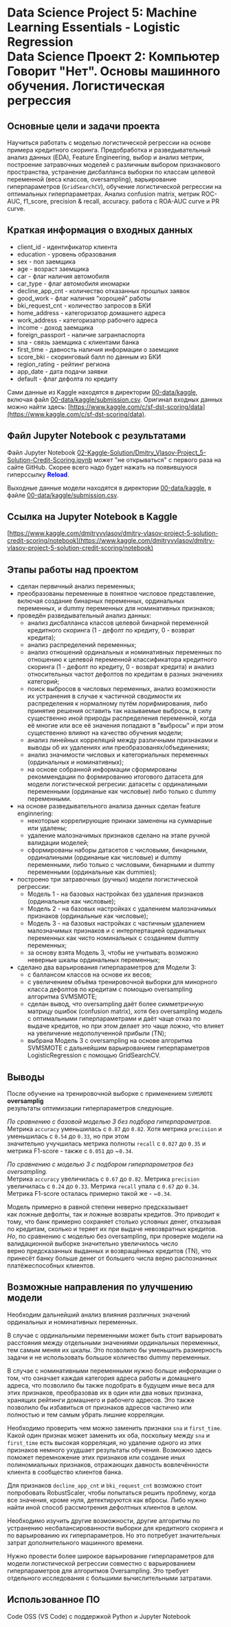 # Data Science Project 5: Machine Learning Essentials - Logistic Regression <br />Data Science Проект 2: Компьютер Говорит "Нет". Основы машинного обучения. Логистическая регрессия

## Основные цели и задачи проекта
Научиться работать с моделью логистической регрессии на основе примера кредитного скоринга.
Предобработка и разведывательный анализ данных (EDA), Feature Engineering,
выбор и анализ метрик, построение затравочных моделей с различным выбором признакового пространства, устранение дисбалланса выборки по классам целевой переменной (веса классов, oversampling), варьирование гиперпараметров (`GridSearchCV`), обучение логистической регрессии на оптимальных гиперпараметрах. Анализ confusion matrix, метрик ROC-AUC, f1_score, precision & recall, accuracy. работа с ROA-AUC curve и PR curve.

## Краткая информация о входных данных
- client_id - идентификатор клиента
- education - уровень образования
- sex - пол заемщика
- age - возраст заемщика
- car - флаг наличия автомобиля
- car_type - флаг автомобиля иномарки
- decline_app_cnt - количество отказанных прошлых заявок
- good_work - флаг наличия “хорошей” работы
- bki_request_cnt - количество запросов в БКИ
- home_address - категоризатор домашнего адреса
- work_address - категоризатор рабочего адреса
- income - доход заемщика
- foreign_passport - наличие загранпаспорта
- sna - связь заемщика с клиентами банка
- first_time - давность наличия информации о заемщике
- score_bki - скоринговый балл по данным из БКИ
- region_rating - рейтинг региона
- app_date - дата подачи заявки
- default - флаг дефолта по кредиту

Сами данные из Kaggle находятся в директории [00-data/kaggle](00-data/kaggle),
включая файл [00-data/kaggle/submission.csv](00-data/kaggle/submission.csv).
Оригинал входных данных можно найти здесь: [https://www.kaggle.com/c/sf-dst-scoring/data](https://www.kaggle.com/c/sf-dst-scoring/data).

## Файл Jupyter Notebook с результатами
Файл Jupyter Notebook [02-Kaggle-Solution/Dmitry_Vlasov-Project_5-Solution-Credit-Scoring.ipynb](02-Kaggle-Solution/Dmitry_Vlasov-Project_5-Solution-Credit-Scoring.ipynb) может "не открываться"
с первого раза на сайте GitHub. Скорее всего надо будет нажать на появившуюся гиперссылку <span style="color:blue">**Reload**</span>.<br />

Выходные данные модели находятся в директории [00-data/kaggle](00-data/kaggle),
в файле [00-data/kaggle/submission.csv](00-data/kaggle/submission.csv).

## Ссылка на Jupyter Notebook в Kaggle
[https://www.kaggle.com/dmitryvvlasov/dmitry-vlasov-project-5-solution-credit-scoring/notebook](https://www.kaggle.com/dmitryvvlasov/dmitry-vlasov-project-5-solution-credit-scoring/notebook)
## Этапы работы над проектом
- сделан первичный анализ переменных;
- преобразованы переменные в понятное числовое представление, включая создание бинарных переменных, ординальных переменных, и dummy переменных для номинативных признаков;
- проведён разведывательный анализ данных:
    - анализ дисбалланса классов целевой бинарной переменной кредитного скоринга (1 - дефолт по кредиту, 0 - возврат кредита);
    - анализ распределений переменных;
    - анализ отношений ординальных и номинативных переменных по отношению к целевой переменной классификатора кредитного скоринга (1 - дефолт по кредиту, 0 - возврат кредита) и анализ относительных частот дефолтов по кредитам в разных значениях категорий;
    - поиск выбросов в числовых переменных, анализ возможности их устранения в случае к частичной сводимости их распределения к нормалному путём лорифмирования, либо принятие решения оставить так называемые выбросы, в силу существенно иной природы распределения переменной, когда её многие или все её значения попадают в "выбросы" и при этом существенно влияют на качество обучения модели;
    - анализ линейных корреляций между различными признаками и выводы об их удалениях или преобразованях/объединениях;
    - анализ значимости числовых и категориальных переменных (ординальных и номинативных);
    - на основе собранной информации сформированы рекоммендации по формированию итогового датасета для модели логистической регресии: датасеты с ординалиными переменными (ординаные как числовые) либо только с dummy переменными.
- на основе разведывательного анализа данных сделан feature enginnering:
    - некоторые коррелирующие принаки заменены на суммарные или удалены;
    - удаление малозначимых признаков сделано на этапе ручной валидации моделей;
    - сформированы наборы датасетов с числовыми, бинарными, ординалиными (ординаные как числовые) и dummy переменными, либо только с числовыми, бинарными и dummy переменными (ординальные как dummies);
- построено три затравочных (ручных) модели логистической регрессии:
    - Модель 1 - на базовых настройках без удаления признаков (ординальные как числовые);
    - Модель 2 - на базовых настройках с удалением малозначимых признаков (ординальные как числовые);
    - Модель 3 - на базовых настройках с частичным удалением малозначимых признаков и с интерпертацией ординальных переменных как чисто номинальных с созданием dummy переменных;
    - за основу взята Модель 3, чтобы не учитывать возможно неверные шкалы ординальных переменных;
- сделано два варьирования гиперпараметров для Модели 3:
    - с баллансом классов на основе их весов;
    - с увеличением объёма тренировочной выборки для минорного класса дефолтов по кредитам с помощью oversampling алгоритма SVMSMOTE;
    - сделан вывод, что oversampling даёт более симметричную матрицу ошибок (confusion matrix), хотя без oversampling модель с оптимальными гиперпараметрами и даёт чаще отказ по выдаче кредитов, но при этом делает это чаще ложно, что влияет на увеличение недополученной прибыли (TN);
    - выбрана Модель 3 с oversampling на основе алгоритма SVMSMOTE с дальнейшим варьированием гиперпараметров LogisticRegression с помощью GridSearchCV.

## Выводы

После обучение на тренировочной выборке с применением `SVMSMOTE` **oversamplig**<br />
результаты оптимизации гиперпараметров следующие.

*По сравнению с базовой моделью 3 без подбора гиперпараметров.*<br />
Метрика `accuracy` уменьшилась с `0.87` до `0.82`.
Хотя  метрика `precision` и уменьшилась c `0.54` до `0.33`, но при этом<br />
значительно учучшилась метрика полноты `recall` с `0.027` до `0.35` и<br/>
метрика F1-score - также с `0.051` до ~`0.34`.

*По сравнению с моделью 3 c подбором гиперпараметров без oversampling.*<br />
Метрика `accuracy` увеличилась с `0.67` до `0.82`.
Метрика `precision` увеличилась с `0.24` до `0.33`.
Метрика `recall` упала c `0.67` до `0.34`.<br/>
Метрика F1-score осталась примерно такой же - ~`0.34`.

Модель примерно в равной степени неверно предсказывает<br />
как ложные дефолты, так и ложные возвраты кредитов.
Это приводит к тому, что банк примерно сохраняет столько условных денег,
отказывая по кредитам, сколько и теряет их при выдаче невозвратных кредитов.
*Но*, по сравнению с моделью без oversampling, при проверке модели на валидационной выборке значительно увеличилось число<br /> верно предсказанных выданных и возвращённых кредитов (TN),
что принесёт банку больше денег от большего числа верно распознанных платёжеспособных клиентов.

## Возможные направления по улучшению модели

Необходим дальнейший анализ влияния различных значений ординальных и номинативных переменных.

В случае с ординальными переменными может быть стоит варьировать расстояния между отдельными значениями ординальных переменных, тем самым меняя их шкалы. Это позволило бы уменьшить размерность задачи и не использовать большое количество dummy переменных.

В случае с номинативными переменными нужно больше информации о том, что означает каждая категория
адреса работы и домашнего адреса, что позволило бы также подобрать в будущем иные веса для этих признаков, преобразовав их в один или два новых признака, хранящих рейтинги домашнего и рабочего адресов. Это также позволило бы избавиться от признаков адресов частично или полностью и тем самым убрать лишние корреляции.

Необходимо проверить чем можно заменить признаки `sna` и `first_time`. Какой один признак может заменить их оба, поскольку между `sna` и `first_time` есть высокая корреляция, но удаление одного из этих признаков немного ухудшает результаты обучения. Возможно здесь поможет перемножение этих признаков или создание иных полиномиальных признаков, отражающих давность вовлечённости клиента в сообщество клиентов банка.

Для признаков `decline_app_cnt` и `bki_request_cnt` возможно стоит попробовать RobustScaler, чтобы попытаться решить проблему, когда все значения, кроме нуля, детектируются как вбросы.
Либо нужно найти иной способ рассмотрения дефолтных клиентов в целом.

Необходимо изучить другие возможности, другие алгоритмы по устранению несбалансированности выборки для кредитного скоринга и по варьированию их гиперпараметров.
Но это потребует значительных затрат дополнительного машинного времени.

Нужно провести более широкое варьирование гиперпараметров для модели логистической регрессии совместно с варьированием гиперпараметров для алгоритмов Oversampling.
Это требует отдельного исследования с большими вычислительными затратами.

## Использованное ПО
Code OSS (VS Code) с поддержкой Python и Jupyter Notebook